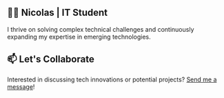 ## 👨‍💻 Nicolas | IT Student  

I thrive on solving complex technical challenges and continuously expanding my expertise in emerging technologies.  

## 📫 Let's Collaborate  
Interested in discussing tech innovations or potential projects? [Send me a message](https://nico-rab.tech/#contact)!
